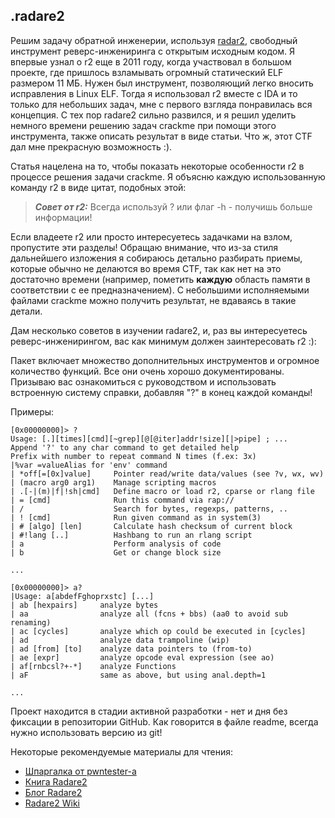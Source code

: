 .radare2
--------

Решим задачу обратной инженерии, используя [radar2](http://www.radare.org/r/), свободный инструмент реверс-инжениринга с открытым исходным кодом. Я впервые узнал о r2 еще в 2011 году,  когда участвовал в большом проекте, где пришлось взламывать огромный статический ELF размером 11 МБ. Нужен был инструмент, позволяющий легко вносить исправления в Linux ELF. Тогда я использовал r2 вместе с IDA и то только для небольших задач,  мне с первого взгляда понравилась вся концепция. С тех пор radare2 сильно развился, и я решил уделить немного времени  решению задач crackme при помощи этого инструмента, также описать результат в виде статьи. Что ж, этот CTF дал мне прекрасную возможность :).

Статья нацелена на то, чтобы показать некоторые особенности r2 в процессе решения задачи crackme. Я объясню каждую использованную команду r2 в виде цитат, подобных этой:

> ***Совет от r2:*** Всегда используй ? или флаг -h - получишь больше информации!

Если владеете r2 или просто интересуетесь задачками на взлом, пропустите эти разделы! Обращаю внимание, что из-за стиля дальнейшего изложения я собираюсь детально разбирать приемы, которые обычно не делаются во время CTF, так как нет на это достаточно времени (например, пометить **каждую** область памяти в соответствии с ее предназначением). С небольшими исполняемыми файлами crackme можно получить результат, не вдаваясь в такие детали.

Дам несколько советов в изучении radare2, и, раз вы интересуетесь реверс-инженирингом, вас как минимум должен заинтересовать r2 :):

Пакет включает множество дополнительных инструментов и огромное количество функций. Все они очень хорошо документированы. Призываю вас ознакомиться с руководством и использовать встроенную систему справки, добавляя "?" в конец каждой команды! 

Примеры:

```
[0x00000000]> ?
Usage: [.][times][cmd][~grep][@[@iter]addr!size][|>pipe] ; ...
Append '?' to any char command to get detailed help
Prefix with number to repeat command N times (f.ex: 3x)
|%var =valueAlias for 'env' command
| *off[=[0x]value]     Pointer read/write data/values (see ?v, wx, wv)
| (macro arg0 arg1)    Manage scripting macros
| .[-|(m)|f|!sh|cmd]   Define macro or load r2, cparse or rlang file
| = [cmd]              Run this command via rap://
| /                    Search for bytes, regexps, patterns, ..
| ! [cmd]              Run given command as in system(3)
| # [algo] [len]       Calculate hash checksum of current block
| #!lang [..]          Hashbang to run an rlang script
| a                    Perform analysis of code
| b                    Get or change block size

...

[0x00000000]> a?
|Usage: a[abdefFghoprxstc] [...]
| ab [hexpairs]     analyze bytes
| aa                analyze all (fcns + bbs) (aa0 to avoid sub renaming)
| ac [cycles]       analyze which op could be executed in [cycles]
| ad                analyze data trampoline (wip)
| ad [from] [to]    analyze data pointers to (from-to)
| ae [expr]         analyze opcode eval expression (see ao)
| af[rnbcsl?+-*]    analyze Functions
| aF                same as above, but using anal.depth=1

...
```

Проект находится в стадии активной разработки - нет и дня без фиксации в репозитории GitHub. Как говорится в файле readme, всегда нужно использовать версию из git!

Некоторые рекомендуемые материалы для чтения:

- [Шпаргалка от pwntester-а](https://github.com/pwntester/cheatsheets/blob/master/radare2.md)
- [Книга Radare2](https://www.gitbook.com/book/radareorg/radare2-book/details)
- [Блог Radare2](http://radare.today)
- [Radare2 Wiki](https://github.com/radareorg/radare2/wiki)
